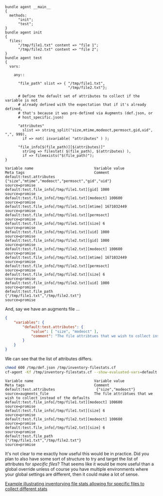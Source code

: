 ``` {.cfengine3 include-stdlib="t" log-level="info" exports="both" extra-opts="--show-evaluated-vars=default:test\\\\." tangle="inventorying_file_stats_allowing_for_set_of_file_stats_to_be_overridden.cf"}
bundle agent __main__
{
  methods:
      "init";
      "test";
}
bundle agent init
{
  files:
      "/tmp/file1.txt" content => "file 1";
      "/tmp/file2.txt" content => "file 2";
}
bundle agent test
{
  vars:

    any::

      "file_path" slist => { "/tmp/file1.txt",
                             "/tmp/file2.txt"};

      # Define the default set of attributes to collect if the variable is not
      # already defined with the expectation that if it's already defined,
      # that's because it was pre-defined via Augments (def.json, or
      # host_specific.json)

      "attributes"
        slist => string_split("size,mtime,modeoct,permsoct,gid,uid", ",", 999),
        if => not( isvariable( "attributes" ) );

      "file_info[$(file_path)][$(attributes)]"
        string => filestat( $(file_path), $(attributes) ),
        if => fileexists("$(file_path)");
}
```

``` example
Variable name                            Variable value                                               Meta tags                                Comment
default:test.attributes                   {"size","mtime","modeoct","permsoct","gid","uid"}           source=promise
default:test.file_info[/tmp/file1.txt][gid] 1000                                                         source=promise
default:test.file_info[/tmp/file1.txt][modeoct] 100600                                                       source=promise
default:test.file_info[/tmp/file1.txt][mtime] 1671032449                                                   source=promise
default:test.file_info[/tmp/file1.txt][permsoct]                                                              source=promise
default:test.file_info[/tmp/file1.txt][size] 6                                                            source=promise
default:test.file_info[/tmp/file1.txt][uid] 1000                                                         source=promise
default:test.file_info[/tmp/file2.txt][gid] 1000                                                         source=promise
default:test.file_info[/tmp/file2.txt][modeoct] 100600                                                       source=promise
default:test.file_info[/tmp/file2.txt][mtime] 1671032449                                                   source=promise
default:test.file_info[/tmp/file2.txt][permsoct]                                                              source=promise
default:test.file_info[/tmp/file2.txt][size] 6                                                            source=promise
default:test.file_info[/tmp/file2.txt][uid] 1000                                                         source=promise
default:test.file_path                    {"/tmp/file1.txt","/tmp/file2.txt"}                         source=promise
```

And, say we have an augments file ...

``` {.json tangle="no"}
{
    "variables": {
        "default:test.attributes": {
            "value": [ "size", "modeoct" ],
            "comment": "The file attribtues that we wish to collect instead of the defaults"
        }
    }
}
```

We can see that the list of attributes differs.

``` {.bash org-language="sh" results="output" exports="both"}
chmod 600 /tmp/def.json /tmp/inventory-filestats.cf
cf-agent -Kf /tmp/inventory-filestats.cf --show-evaluated-vars=default:test\\.
```

``` example
Variable name                            Variable value                                               Meta tags                                Comment
default:test.attributes                   {"size","modeoct"}                                          source=augments_file                     The file attribtues that we wish to collect instead of the defaults
default:test.file_info[/tmp/file1.txt][modeoct] 100600                                                       source=promise
default:test.file_info[/tmp/file1.txt][size] 6                                                            source=promise
default:test.file_info[/tmp/file2.txt][modeoct] 100600                                                       source=promise
default:test.file_info[/tmp/file2.txt][size] 6                                                            source=promise
default:test.file_path                    {"/tmp/file1.txt","/tmp/file2.txt"}                         source=promise
```

It\'s not clear to me exactly how useful this would be in practice. Did
you plan to also have some sort of structure to try and target the list
of attributes for *specific files*? That seems like it would be more
useful than a global override unless of course you have multiple
environments where your global settings are different, then it could
make a lot of sense.

[Example illustrating inventorying file stats allowing for specific
files to collect different
stats](id:41252b2d-61f6-4418-bf53-b19b3481327e)

